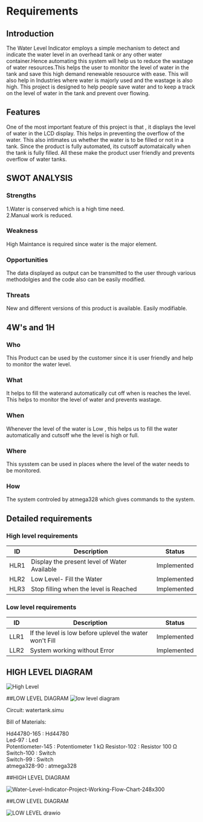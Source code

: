 # Requirements
  ## Introduction
The Water Level Indicator employs a simple mechanism to detect and indicate the water level in an overhead tank or any other water container.Hence automating this system will help us to reduce the wastage of water resources.This helps the user to monitor the level of water in the tank and save this high demand renewable resouurce with ease. 
 This will also help in Industries where water is majorly used and the wastage is also high. This project is designed to help people save water and to keep a track on the level of water in the tank and prevent over flowing.
  
  ## Features
One of the most important feature of this project is that , it displays the level of water in the LCD display. This helps in preventing the overflow of the water. This also intimates us whether the water is to be filled or not in a tank. Since the product is fully automated, its cutsoff automataically when the tank is fully filled. All these make the product user friendly and prevents overflow of water tanks.
 ## SWOT ANALYSIS
  ### Strengths
 1.Water is conserved which is a high time need. <br /> 
 2.Manual work is reduced.
   ### Weakness
High Maintance is required since water is the major element.
  ### Opportunities
The data displayed as output can be transmitted to the user through various methodolgies and the code also can be easily modified.
  ### Threats

New and different versions of this product is available. Easily modifiable.
 ## 4W's and 1H
  ### Who
This Product can be used by the customer since it is user friendly and help to monitor the water level.
  ### What

It helps to fill the waterand automatically cut off when is reaches the level. This helps to monitor the level of water and prevents wastage.
  ### When

Whenever the level of the water is Low , this helps us to fill the water automatically and cutsoff whe the level is high or full. 
  ### Where

This sysstem can be used in places where the level of the water needs to be monitored.
  ### How

The system controled by atmega328 which gives commands to the system.
 ## Detailed requirements
  ### High level requirements 

| ID | Description | Status |
| ------ | ------ | ------ |
| HLR1 | Display the present level of Water Available | Implemented |
| HLR2 | Low Level- Fill the Water | Implemented
| HLR3 | Stop filling when the level is Reached| Implemented
  
   ### Low level requirements 

| ID | Description | Status |
| ------ | ------ | ------ |
| LLR1 | If the level is low before uplevel the water won't Fill | Implemented |
| LLR2 | System working without Error|Implemented



## HIGH LEVEL DIAGRAM
![High Level](https://user-images.githubusercontent.com/94228057/144435961-c6e0b4ed-2b96-4e60-967d-38f7869fe310.png)


##LOW LEVEL DIAGRAM
![low level diagram](https://user-images.githubusercontent.com/94228057/144435758-e5ab1c1b-22b7-47f8-8cc4-497cee3e260e.png)




Circuit: watertank.simu

Bill of Materials:

Hd44780-165 : Hd44780   
Led-97 : Led   
Potentiometer-145 : Potentiometer 1 kΩ
Resistor-102 : Resistor 100 Ω
Switch-100 : Switch   
Switch-99 : Switch   
atmega328-90 : atmega328   

##HIGH LEVEL DIAGRAM

![Water-Level-Indicator-Project-Working-Flow-Chart-248x300](https://user-images.githubusercontent.com/94228057/144438717-9778ca91-94a7-4535-9e36-105e8ae2c22c.jpg)

##LOW LEVEL DIAGRAM

![LOW LEVEL drawio](https://user-images.githubusercontent.com/94228057/144438737-0a9250ba-cc79-4e4c-a0b3-803bdf9e02ea.png)

